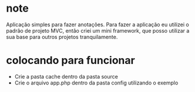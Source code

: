 # note
Aplicação simples para fazer anotações. Para fazer a aplicação eu utilizei o padrão de projeto MVC, então criei um mini framework, que posso utilizar a sua base para outros projetos tranquilamente.

# colocando para funcionar
- Crie a pasta cache dentro da pasta source
- Crie o arquivo app.php dentro da pasta config utilizando o exemplo
